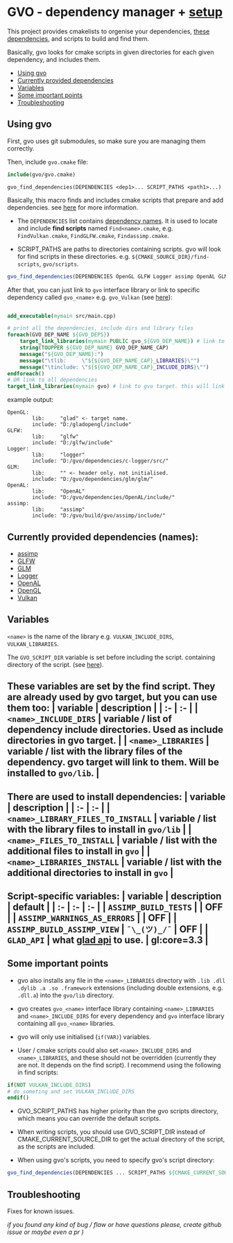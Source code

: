 # GVO - dependency manager + [setup](#currently-provided-dependencies-names)
This project provides cmakelists to orgenise your dependencies, [these dependencies](#currently-provided-dependencies-names), and scripts to build and find them. 

Basically, gvo looks for cmake scripts in given directories for each given dependency, and includes them.

- [Using gvo](#using-gvo)
- [Currently provided dependencies](#currently-provided-dependencies-names)
- [Variables](#variables)
- [Some important points](#some-important-points)
- [Troubleshooting](#troubleshooting)

## Using gvo
First, gvo uses git submodules, so make sure you are managing them correctly.

Then, include `gvo.cmake` file:
``` cmake
include(gvo/gvo.cmake)
```
`gvo_find_dependencies(DEPENDENCIES <dep1>... SCRIPT_PATHS <path1>...)`

Basically, this macro finds and includes cmake scripts that prepare and add dependencies. see [here](#variables) for more information.

- The `DEPENDENCIES` list contains [dependency names](#currently-provided-dependencies-names). It is used to locate and include **find scripts** named `Find<name>.cmake`, e.g. `FindVulkan.cmake`, `FindGLFW.cmake`, `Findassimp.cmake`.

- SCRIPT_PATHS are paths to directories containing scripts. gvo will look for find scripts in these directories. e.g. `${CMAKE_SOURCE_DIR}/find-scripts`, `gvo/scripts`. 

``` cmake
gvo_find_dependencies(DEPENDENCIES OpenGL GLFW Logger assimp OpenAL GLM imgui SCRIPT_PATHS ${CMAKE_CURRENT_SOURCE_DIR}/scripts ${CMAKE_CURRENT_SOURCE_DIR}/gvo/scripts)
```

After that, you can just link to `gvo` interface library or link to specific dependency called `gvo_<name>` e.g. `gvo_Vulkan` (see [here](#some-important-points)):
``` cmake

add_executable(mymain src/main.cpp)

# print all the dependencies, include dirs and library files
foreach(GVO_DEP_NAME ${GVO_DEPS})
    target_link_libraries(mymain PUBLIC gvo_${GVO_DEP_NAME}) # link to specific dependecy
    string(TOUPPER ${GVO_DEP_NAME} GVO_DEP_NAME_CAP)
    message("${GVO_DEP_NAME}:")
    message("\tlib:     \"${${GVO_DEP_NAME_CAP}_LIBRARIES}\"")
    message("\tinclude: \"${${GVO_DEP_NAME_CAP}_INCLUDE_DIRS}\"")
endforeach()
# OR link to all dependencies
target_link_libraries(mymain gvo) # link to gvo target. this will link both include dirs and libraris.
```

example output:
```
OpenGL:
        lib:     "glad" <- target name.
        include: "D:/gladopengl/include"
GLFW:
        lib:     "glfw"
        include: "D:/glfw/include"
Logger:
        lib:     "logger"
        include: "D:/gvo/dependencies/c-logger/src/"
GLM:
        lib:     "" <- header only. not initialised.
        include: "D:/gvo/dependencies/glm/glm/"
OpenAL:
        lib:     "OpenAL"
        include: "D:/gvo/dependencies/OpenAL/include/"
assimp:
        lib:     "assimp"
        include: "D:/gvo/build/gvo/assimp/include/"
```

## Currently provided dependencies (names):
- [assimp](https://github.com/assimp/assimp)
- [GLFW](https://github.com/glfw/glfw)
- [GLM](https://github.com/icaven/glm)
- [Logger](https://github.com/yksz/c-logger)
- [OpenAL](https://github.com/kcat/openal-soft)
- [OpenGL](https://github.com/Dav1dde/glad)
- [Vulkan](https://github.com/KhronosGroup/Vulkan-Headers)

## Variables
`<name>` is the name of the library e.g. `VULKAN_INCLUDE_DIRS`, `VULKAN_LIBRARIES`. 

The `GVO_SCRIPT_DIR` variable is set before including the script. containing directory of the script. (see [here](#some-important-points)).

These variables are set by the find script. They are already used by gvo target, but you can use them too:
| variable | description |
| :- | :- |
| `<name>_INCLUDE_DIRS` | variable / list of dependency include directories. Used as include directories in gvo target. |
| `<name>_LIBRARIES` | variable / list with the library files of the dependency. gvo target will link to them. Will be installed to `gvo/lib`. |
---

There are used to install dependencies:
| variable | description |
| :- | :- |
| `<name>_LIBRARY_FILES_TO_INSTALL` | variable / list with the library files to install in `gvo/lib` |
| `<name>_FILES_TO_INSTALL` | variable / list with the additional files to install in `gvo` |
| `<name>_LIBRARIES_INSTALL` | variable / list with the additional directories to install in `gvo` |
---

Script-specific variables:
| variable | description | default |
| :- | :- | :- |
| `ASSIMP_BUILD_TESTS` |  | OFF |
| `ASSIMP_WARNINGS_AS_ERRORS` |  | OFF |
| `ASSIMP_BUILD_ASSIMP_VIEW` | `¯\_(ツ)_/¯` | OFF |
| `GLAD_API` | what [glad api](https://glad.dav1d.de/) to use. | gl:core=3.3 |
---

## Some important points
- gvo also installs any file in the `<name>_LIBRARIES` directory with `.lib .dll .dylib .a .so .framework` extensions (including double extensions, e.g. `.dll.a`) into the `gvo/lib` directory.

- gvo creates `gvo_<name>` interface library containing `<name>_LIBRARIES` and `<name>_INCLUDE_DIRS` for every dependency and `gvo` interface library containing all `gvo_<name>` libraries.

- gvo will only use initialised (`if(VAR)`) variables.

- User / cmake scripts could also set `<name>_INCLUDE_DIRS` and `<name>_LIBRARIES`, and these should not be overridden (currently they are not. It depends on the find script). 
I recommend using the following in find scripts:
``` cmake
if(NOT VULKAN_INCLUDE_DIRS)
# do someting and set VULKAN_INCLUDE_DIRS
endif()
```
- GVO_SCRIPT_PATHS has higher priority than the gvo scripts directory, which means you can override the default scripts.

- When writing scripts, you should use GVO_SCRIPT_DIR instead of CMAKE_CURRENT_SOURCE_DIR to get the actual directory of the script, as the scripts are included. 

- When using gvo's scripts, you need to specify gvo's script directory:
``` cmake
gvo_find_dependencies(DEPENDENCIES ... SCRIPT_PATHS ${CMAKE_CURRENT_SOURCE_DIR}/gvo/scripts)
```

## Troubleshooting
Fixes for known issues.


*if  you found any kind of bug / flaw or have questions please, create github issue or maybe even a pr )*
